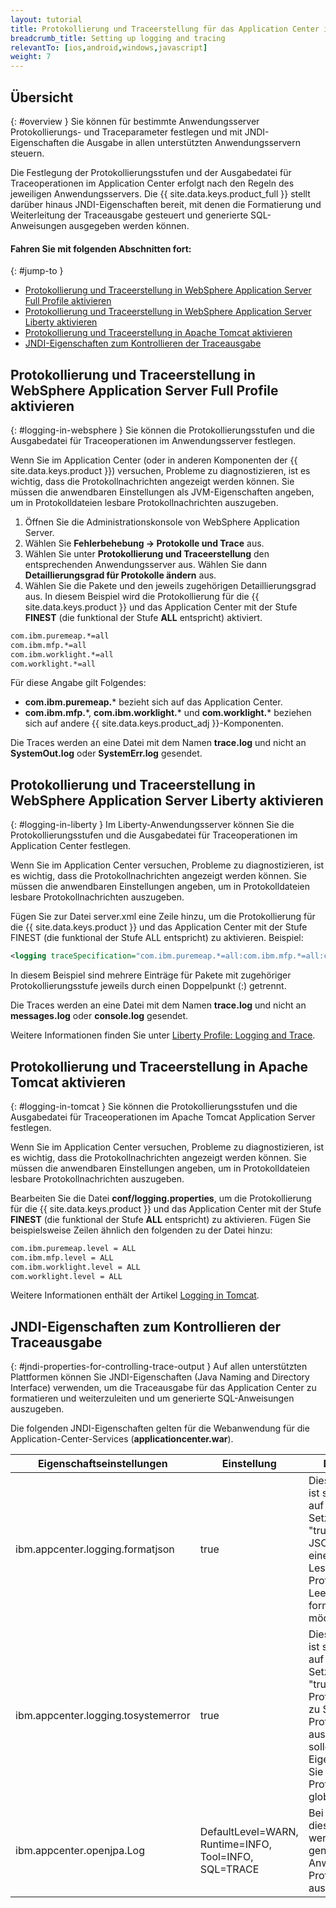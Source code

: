 ```yaml
---
layout: tutorial
title: Protokollierung und Traceerstellung für das Application Center im Anwendungsserver festlegen
breadcrumb_title: Setting up logging and tracing
relevantTo: [ios,android,windows,javascript]
weight: 7
---
```

<!-- NLS_CHARSET=UTF-8 -->
## Übersicht
{: #overview }
Sie können für bestimmte Anwendungsserver
Protokollierungs- und Traceparameter festlegen und mit JNDI-Eigenschaften
die Ausgabe in allen unterstützten Anwendungsservern steuern.

Die Festlegung der Protokollierungsstufen und der Ausgabedatei für
Traceoperationen im Application Center erfolgt nach den Regeln des jeweiligen Anwendungsservers. Die
{{ site.data.keys.product_full }} stellt darüber hinaus
JNDI-Eigenschaften bereit, mit denen
die Formatierung und Weiterleitung der Traceausgabe gesteuert
und generierte SQL-Anweisungen ausgegeben werden können.

#### Fahren Sie mit folgenden Abschnitten fort: 
{: #jump-to }
* [Protokollierung und Traceerstellung in WebSphere Application Server Full Profile aktivieren](#logging-in-websphere)
* [Protokollierung und Traceerstellung in WebSphere Application Server Liberty aktivieren](#logging-in-liberty)
* [Protokollierung und Traceerstellung in Apache Tomcat aktivieren](#logging-in-tomcat)
* [JNDI-Eigenschaften zum Kontrollieren der Traceausgabe](#jndi-properties-for-controlling-trace-output)

## Protokollierung und Traceerstellung in WebSphere Application Server Full Profile aktivieren
{: #logging-in-websphere }
Sie können die Protokollierungsstufen und die Ausgabedatei für
Traceoperationen im Anwendungsserver festlegen.

Wenn Sie im Application Center (oder in anderen Komponenten der {{ site.data.keys.product }}) versuchen, Probleme zu diagnostizieren, ist es wichtig, dass die Protokollnachrichten angezeigt
werden können. Sie müssen die anwendbaren Einstellungen als JVM-Eigenschaften angeben, um in Protokolldateien lesbare Protokollnachrichten auszugeben.

1. Öffnen Sie die Administrationskonsole von WebSphere Application Server. 
2. Wählen Sie **Fehlerbehebung → Protokolle und Trace** aus.
3. Wählen Sie unter **Protokollierung und Traceerstellung** den entsprechenden Anwendungsserver aus. Wählen Sie dann
**Detaillierungsgrad für Protokolle ändern** aus.
4. Wählen Sie die Pakete und den jeweils zugehörigen Detaillierungsgrad aus. In diesem Beispiel
wird die Protokollierung für die {{ site.data.keys.product }}
und das Application Center mit der Stufe **FINEST** (die funktional der Stufe **ALL** entspricht) aktiviert.


```xml
com.ibm.puremeap.*=all
com.ibm.mfp.*=all
com.ibm.worklight.*=all
com.worklight.*=all
```

Für diese Angabe gilt Folgendes: 

* **com.ibm.puremeap.*** bezieht sich auf das Application Center.
* **com.ibm.mfp.**\*, **com.ibm.worklight.*** und **com.worklight.*** beziehen sich auf andere {{ site.data.keys.product_adj }}-Komponenten.

Die Traces werden an eine Datei mit dem Namen **trace.log** und nicht an
**SystemOut.log** oder **SystemErr.log** gesendet.

## Protokollierung und Traceerstellung in WebSphere Application Server Liberty aktivieren
{: #logging-in-liberty }
Im Liberty-Anwendungsserver können Sie die Protokollierungsstufen und die Ausgabedatei für
Traceoperationen im Application Center festlegen.

Wenn Sie im Application Center versuchen, Probleme zu diagnostizieren, ist es wichtig, dass die Protokollnachrichten angezeigt
werden können. Sie müssen die anwendbaren Einstellungen angeben, um in Protokolldateien lesbare Protokollnachrichten auszugeben. 

Fügen Sie zur Datei
server.xml eine Zeile hinzu, um die Protokollierung für die {{ site.data.keys.product }}
und das Application Center mit der Stufe FINEST (die funktional der Stufe ALL entspricht) zu aktivieren. Beispiel: 

```xml
<logging traceSpecification="com.ibm.puremeap.*=all:com.ibm.mfp.*=all:com.ibm.worklight.*=all:com.worklight.*=all"/>
```

In diesem Beispiel sind
mehrere Einträge für Pakete
mit zugehöriger
Protokollierungsstufe jeweils durch einen Doppelpunkt (:) getrennt.

Die Traces werden an eine Datei mit dem Namen **trace.log** und nicht an
**messages.log** oder **console.log** gesendet.

Weitere Informationen finden Sie unter
[Liberty Profile: Logging and Trace](http://www.ibm.com/support/knowledgecenter/SSEQTP_8.5.5/com.ibm.websphere.wlp.doc/ae/rwlp_logging.html?cp=SSEQTP_8.5.5%2F1-16-0-0&view=kc).

## Protokollierung und Traceerstellung in Apache Tomcat aktivieren
{: #logging-in-tomcat }
Sie können die Protokollierungsstufen und die Ausgabedatei für
Traceoperationen im Apache Tomcat Application Server festlegen.

Wenn Sie im Application Center versuchen, Probleme zu diagnostizieren, ist es wichtig, dass die Protokollnachrichten angezeigt
werden können. Sie müssen die anwendbaren Einstellungen angeben, um in Protokolldateien lesbare Protokollnachrichten auszugeben. 

Bearbeiten Sie die Datei
**conf/logging.properties**, um die Protokollierung für die {{ site.data.keys.product }} und das Application Center mit der Stufe **FINEST** (die funktional der Stufe **ALL** entspricht) zu aktivieren. Fügen Sie beispielsweise Zeilen ähnlich den folgenden zu der Datei hinzu: 

```xml
com.ibm.puremeap.level = ALL
com.ibm.mfp.level = ALL
com.ibm.worklight.level = ALL
com.worklight.level = ALL
```

Weitere Informationen enthält
der Artikel [Logging in Tomcat](http://tomcat.apache.org/tomcat-7.0-doc/logging.html).

## JNDI-Eigenschaften zum Kontrollieren der Traceausgabe
{: #jndi-properties-for-controlling-trace-output }
Auf allen unterstützten Plattformen können Sie JNDI-Eigenschaften (Java Naming and
Directory Interface) verwenden, um die Traceausgabe für das Application Center zu formatieren und weiterzuleiten und um generierte SQL-Anweisungen
auszugeben.

Die folgenden JNDI-Eigenschaften gelten für die Webanwendung
für die Application-Center-Services
(**applicationcenter.war**).

|Eigenschaftseinstellungen|Einstellung|Beschreibung|
|-------------------|---------|-------------|
|ibm.appcenter.logging.formatjson|true|Diese Eigenschaft ist standardmäßig auf "false" gesetzt. Setzen Sie sie auf "true", wenn Sie die JSON-Ausgabe für eine bessere Lesbarkeit der Protokolldateien mit Leerzeichen formatieren möchten. |
|ibm.appcenter.logging.tosystemerror|true|Diese Eigenschaft ist standardmäßig auf "false" gesetzt. Setzen Sie sie auf "true", wenn alle Protokollnachrichten zu Systemfehlern in Protokolldateien ausgegeben werden sollen. Mit dieser Eigenschaft können Sie die Protokollierung global aktivieren. |
|ibm.appcenter.openjpa.Log|DefaultLevel=WARN, Runtime=INFO, Tool=INFO, SQL=TRACE|Bei Verwendung dieser Einstellung werden alle generierten SQL-Anweisungen in den Protokolldateien ausgegeben.|
